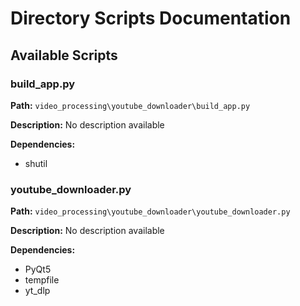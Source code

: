 # Directory Scripts Documentation

## Available Scripts


### build_app.py

**Path:** `video_processing\youtube_downloader\build_app.py`

**Description:**
No description available

**Dependencies:**
- shutil

### youtube_downloader.py

**Path:** `video_processing\youtube_downloader\youtube_downloader.py`

**Description:**
No description available

**Dependencies:**
- PyQt5
- tempfile
- yt_dlp